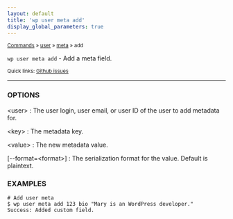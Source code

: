 ```yaml
---
layout: default
title: 'wp user meta add'
display_global_parameters: true
---
```


<small>[Commands](/commands/) &raquo; [user](/commands/user/) &raquo; [meta](/commands/user/meta/) &raquo; add</small>

`wp user meta add` - Add a meta field.

<small>Quick links: <a href="https://github.com/wp-cli/wp-cli/issues?q=is%3Aopen+label%3Acommand%3Auser-meta-add+sort%3Aupdated-desc">Github issues</a></small>

<hr />

### OPTIONS

&lt;user&gt;
: The user login, user email, or user ID of the user to add metadata for.

&lt;key&gt;
: The metadata key.

&lt;value&gt;
: The new metadata value.

[\--format=&lt;format&gt;]
: The serialization format for the value. Default is plaintext.

### EXAMPLES

    # Add user meta
    $ wp user meta add 123 bio "Mary is an WordPress developer."
    Success: Added custom field.



